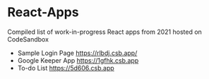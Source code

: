 # React-Apps

Compiled list of work-in-progress React apps from 2021 hosted on CodeSandbox

- Sample Login Page https://rlbdj.csb.app/
- Google Keeper App https://1gfhk.csb.app
- To-do List https://5d606.csb.app

